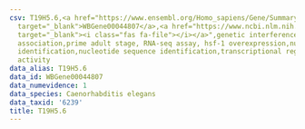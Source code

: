 ```yaml
---
csv: T19H5.6,<a href="https://www.ensembl.org/Homo_sapiens/Gene/Summary?db=core;g=WBGene00044807"
  target="_blank">WBGene00044807</a>,<a href="https://www.ncbi.nlm.nih.gov/pubmed/30894454"
  target="_blank"><i class="fas fa-file"></i></a>",genetic interference,functional
  association,prime adult stage, RNA-seq assay, hsf-1 overexpression,nucleotide sequence
  identification,nucleotide sequence identification,transcriptional regulation,up-regulates
  activity
data_alias: T19H5.6
data_id: WBGene00044807
data_numevidence: 1
data_species: Caenorhabditis elegans
data_taxid: '6239'
title: T19H5.6
---
```

